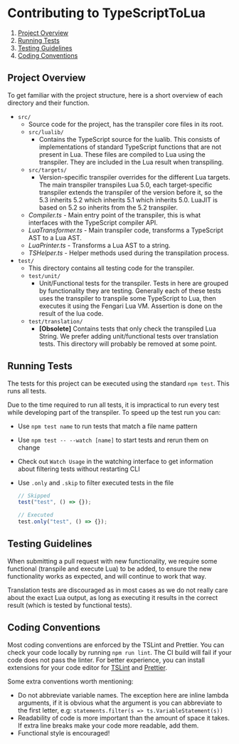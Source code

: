 # Contributing to TypeScriptToLua

1) [Project Overview](#project-overview)
2) [Running Tests](#running-tests)
3) [Testing Guidelines](#testing-guidelines)
4) [Coding Conventions](#coding-conventions)

## Project Overview
To get familiar with the project structure, here is a short overview of each directory and their function.
- `src/`
  * Source code for the project, has the transpiler core files in its root.
  * `src/lualib/`
    - Contains the TypeScript source for the lualib. This consists of implementations of standard TypeScript functions that are not present in Lua. These files are compiled to Lua using the transpiler. They are included in the Lua result when transpiling.
  * `src/targets/`
    - Version-specific transpiler overrides for the different Lua targets. The main transpiler transpiles Lua 5.0, each target-specific transpiler extends the transpiler of the version before it, so the 5.3 inherits 5.2 which inherits 5.1 which inherits 5.0. LuaJIT is based on 5.2 so inherits from the 5.2 transpiler.
  * *Compiler.ts* - Main entry point of the transpiler, this is what interfaces with the TypeScript compiler API.
  * *LuaTransformer.ts* - Main transpiler code, transforms a TypeScript AST to a Lua AST.
  * *LuaPrinter.ts* - Transforms a Lua AST to a string.
  * *TSHelper.ts* - Helper methods used during the transpilation process.
- `test/`
  * This directory contains all testing code for the transpiler.
  * `test/unit/`
    - Unit/Functional tests for the transpiler. Tests in here are grouped by functionality they are testing. Generally each of these tests uses the transpiler to transpile some TypeScript to Lua, then executes it using the Fengari Lua VM. Assertion is done on the result of the lua code.
  * `test/translation/`
    - **[Obsolete]** Contains tests that only check the transpiled Lua String. We prefer adding unit/functional tests over translation tests. This directory will probably be removed at some point.

## Running Tests
The tests for this project can be executed using the standard `npm test`. This runs all tests.

Due to the time required to run all tests, it is impractical to run every test while developing part of the transpiler. To speed up the test run you can:

- Use `npm test name` to run tests that match a file name pattern

- Use `npm test -- --watch [name]` to start tests and rerun them on change

- Check out `Watch Usage` in the watching interface to get information about filtering tests without restarting CLI

- Use `.only` and `.skip` to filter executed tests in the file

  ```ts
  // Skipped
  test("test", () => {});

  // Executed
  test.only("test", () => {});
  ```

## Testing Guidelines
When submitting a pull request with new functionality, we require some functional (transpile and execute Lua) to be added, to ensure the new functionality works as expected, and will continue to work that way.

Translation tests are discouraged as in most cases as we do not really care about the exact Lua output, as long as executing it results in the correct result (which is tested by functional tests).

## Coding Conventions
Most coding conventions are enforced by the TSLint and Prettier. You can check your code locally by running `npm run lint`. The CI build will fail if your code does not pass the linter. For better experience, you can install extensions for your code editor for [TSLint](https://palantir.github.io/tslint/usage/third-party-tools/) and [Prettier](https://prettier.io/docs/en/editors.html).

Some extra conventions worth mentioning:
* Do not abbreviate variable names. The exception here are inline lambda arguments, if it is obvious what the argument is you can abbreviate to the first letter, e.g: `statements.filter(s => ts.VariableStatement(s))`
* Readability of code is more important than the amount of space it takes. If extra line breaks make your code more readable, add them.
* Functional style is encouraged!

